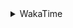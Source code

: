 <details>
 <summary>WakaTime</summary>

<!--START_SECTION:waka-->
![Profile Views](http://img.shields.io/badge/Profile%20Views-2-blue)

**🐱 My GitHub Data** 

> 🏆 502 Contributions in the Year 2021
 > 
> 📦 249.6 kB Used in GitHub's Storage 
 > 
> 🚫 Not Opted to Hire
 > 
> 📜 54 Public Repositories 
 > 
> 🔑 1 Private Repository 
 > 
**I'm an Early 🐤** 

```text
🌞 Morning    49 commits     ███░░░░░░░░░░░░░░░░░░░░░░   14.24% 
🌆 Daytime    144 commits    ██████████░░░░░░░░░░░░░░░   41.86% 
🌃 Evening    129 commits    █████████░░░░░░░░░░░░░░░░   37.5% 
🌙 Night      22 commits     █░░░░░░░░░░░░░░░░░░░░░░░░   6.4%

```
📅 **I'm Most Productive on Thursday** 

```text
Monday       54 commits     ████░░░░░░░░░░░░░░░░░░░░░   15.7% 
Tuesday      48 commits     ███░░░░░░░░░░░░░░░░░░░░░░   13.95% 
Wednesday    48 commits     ███░░░░░░░░░░░░░░░░░░░░░░   13.95% 
Thursday     64 commits     ████░░░░░░░░░░░░░░░░░░░░░   18.6% 
Friday       46 commits     ███░░░░░░░░░░░░░░░░░░░░░░   13.37% 
Saturday     42 commits     ███░░░░░░░░░░░░░░░░░░░░░░   12.21% 
Sunday       42 commits     ███░░░░░░░░░░░░░░░░░░░░░░   12.21%

```


📊 **This Week I Spent My Time On** 

```text
⌚︎ Time Zone: Asia/Shanghai

💬 Programming Languages: 
Go                       6 hrs 24 mins       ████████░░░░░░░░░░░░░░░░░   31.9% 
C                        5 hrs 33 mins       ███████░░░░░░░░░░░░░░░░░░   27.63% 
Other                    1 hr 57 mins        ██░░░░░░░░░░░░░░░░░░░░░░░   9.71% 
Bash                     1 hr 24 mins        █░░░░░░░░░░░░░░░░░░░░░░░░   6.98% 
Python                   1 hr 13 mins        █░░░░░░░░░░░░░░░░░░░░░░░░   6.09%

🔥 Editors: 
VS Code                  19 hrs 55 mins      ████████████████████████░   99.2% 
IntelliJ                 9 mins              ░░░░░░░░░░░░░░░░░░░░░░░░░   0.8%

🐱‍💻 Projects: 
fuse-overlayfs           5 hrs 11 mins       ██████░░░░░░░░░░░░░░░░░░░   25.87% 
VagrantFiles             3 hrs 26 mins       ████░░░░░░░░░░░░░░░░░░░░░   17.16% 
matcloud                 3 hrs 11 mins       ████░░░░░░░░░░░░░░░░░░░░░   15.89% 
leetcode                 2 hrs 42 mins       ███░░░░░░░░░░░░░░░░░░░░░░   13.48% 
Unknown Project          1 hr 23 mins        █░░░░░░░░░░░░░░░░░░░░░░░░   6.92%

💻 Operating System: 
Linux                    14 hrs 1 min        █████████████████░░░░░░░░   69.8% 
Windows                  6 hrs 4 mins        ███████░░░░░░░░░░░░░░░░░░   30.2%

```

**I Mostly Code in Go** 

```text
Go                       16 repos            ███████████░░░░░░░░░░░░░░   45.71% 
Java                     9 repos             ██████░░░░░░░░░░░░░░░░░░░   25.71% 
Python                   2 repos             █░░░░░░░░░░░░░░░░░░░░░░░░   5.71% 
Vue                      2 repos             █░░░░░░░░░░░░░░░░░░░░░░░░   5.71% 
Shell                    2 repos             █░░░░░░░░░░░░░░░░░░░░░░░░   5.71%

```


**Timeline**

![Chart not found](https://raw.githubusercontent.com/MaoLongLong/MaoLongLong/main/charts/bar_graph.png) 


 Last Updated on 03/11/2021
<!--END_SECTION:waka-->

</details>
